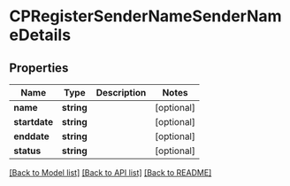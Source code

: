 # CPRegisterSenderNameSenderNameDetails

## Properties
Name | Type | Description | Notes
------------ | ------------- | ------------- | -------------
**name** | **string** |  | [optional] 
**startdate** | **string** |  | [optional] 
**enddate** | **string** |  | [optional] 
**status** | **string** |  | [optional] 

[[Back to Model list]](../README.md#documentation-for-models) [[Back to API list]](../README.md#documentation-for-api-endpoints) [[Back to README]](../README.md)


